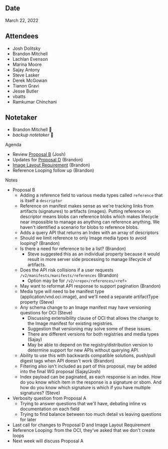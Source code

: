 ## Date

March 22, 2022

## Attendees

- Josh Dolitsky
- Brandon Mitchell
- Lachlan Evenson
- Marina Moore
- Sajay Antony
- Steve Lasker
- Derek McGowan
- Tianon Gravi
- Jesse Butler
- vbatts
- Ramkumar Chinchani

## Notetaker

- Brandon Mitchell 🥇
- _backup notetaker_ 🥈

Agenda

- Review [Proposal B](https://github.com/opencontainers/wg-reference-types/blob/main/docs/proposals/PROPOSAL_B.md) (Josh)
- Updates for [Proposal D](https://github.com/opencontainers/wg-reference-types/pull/23) (Brandon)
- [Image Layout Requirement](https://github.com/opencontainers/wg-reference-types/pull/26) (Brandon)
- Reference Looping follow up (Brandon)

Notes

- Proposal B
  - Adding a reference field to various media types called `reference` that is itself a `descriptor`
  - Reference on manifest makes sense as we're tracking links from artifacts (signatures) to artifacts (images). Putting reference on descriptor means blobs can reference blobs which makes lifecycle near impossible to manage as anything can reference anything. We haven't identified a scenario for blobs to reference blobs.
  - Adds a query API that returns an Index with an array of descriptors
  - Should we limit reference to only Image media types to avoid looping? (Brandon)
  - Is there a need for reference to be a list? (Brandon)
    - Steve suggested this as an individual property because it would result in more server side processing to manage lifecycle of artifacts.
  - Does the API risk collisions if a user requests `/v2/manifests/manifests/references` (Brandon)
    - Option may be for `/v2/<repo>/references/<ref>`
  - May want to reformat API response to support pagination (Brandon)
  - Media type will need to be manifest type (application/vnd.oci.image), and we'll need a separate artifactType property (Steve)
  - Any schema change to an Image manifest may have versioning questions for OCI (Steve)
    - Discussing extensibility clause of OCI that allows the change to the Image manifest for existing registries.
    - Suggestion that versioning may solve some of these issues.
    - There are different versions for both registries and media types (Sajay)
    - May be able to depend on the registry/distribution version to determine support for new APIs without querying API.
  - Ability to use this with backwards compatible solutions, push/pull digest tags when API doesn't work (Brandon)
  - Filtering also isn't included as part of this proposal, may be added into the final WG proposal (Sajay/Josh)
  - Index payload can be paginated, as each response is an index. How do you know which item in the response is a signature or sbom. And how do you know which signature is which if you have multiple signatures? (Steve)
- Verbosity question from Proposal A
  - Trying to answer questions that we'll have, debating inline vs documentation on each field
  - Trying to find balance between too much detail vs leaving questions for later
- Last call for changes to Proposal D and Image Layout Requirement
- Reference Looping: from the OCI, they've asked that we don't create loops
- Next week will discuss Proposal A
